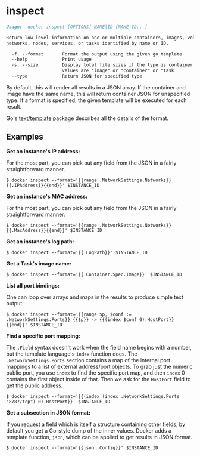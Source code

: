 <!--[metadata]>
+++
title = "inspect"
description = "The inspect command description and usage"
keywords = ["inspect, container, json"]
[menu.main]
parent = "smn_cli"
+++
<![end-metadata]-->

# inspect

```markdown
Usage:  docker inspect [OPTIONS] NAME|ID [NAME|ID...]

Return low-level information on one or multiple containers, images, volumes,
networks, nodes, services, or tasks identified by name or ID.

  -f, --format       Format the output using the given go template
  --help             Print usage
  -s, --size         Display total file sizes if the type is container
                     values are "image" or "container" or "task
  --type             Return JSON for specified type
```

By default, this will render all results in a JSON array. If the container and
image have the same name, this will return container JSON for unspecified type.
If a format is specified, the given template will be executed for each result.

Go's [text/template](http://golang.org/pkg/text/template/) package
describes all the details of the format.

## Examples

**Get an instance's IP address:**

For the most part, you can pick out any field from the JSON in a fairly
straightforward manner.

    $ docker inspect --format='{{range .NetworkSettings.Networks}}{{.IPAddress}}{{end}}' $INSTANCE_ID

**Get an instance's MAC address:**

For the most part, you can pick out any field from the JSON in a fairly
straightforward manner.

    $ docker inspect --format='{{range .NetworkSettings.Networks}}{{.MacAddress}}{{end}}' $INSTANCE_ID

**Get an instance's log path:**

    $ docker inspect --format='{{.LogPath}}' $INSTANCE_ID

**Get a Task's image name:**

    $ docker inspect --format='{{.Container.Spec.Image}}' $INSTANCE_ID

**List all port bindings:**

One can loop over arrays and maps in the results to produce simple text
output:

    $ docker inspect --format='{{range $p, $conf := .NetworkSettings.Ports}} {{$p}} -> {{(index $conf 0).HostPort}} {{end}}' $INSTANCE_ID

**Find a specific port mapping:**

The `.Field` syntax doesn't work when the field name begins with a
number, but the template language's `index` function does. The
`.NetworkSettings.Ports` section contains a map of the internal port
mappings to a list of external address/port objects. To grab just the
numeric public port, you use `index` to find the specific port map, and
then `index` 0 contains the first object inside of that. Then we ask for
the `HostPort` field to get the public address.

    $ docker inspect --format='{{(index (index .NetworkSettings.Ports "8787/tcp") 0).HostPort}}' $INSTANCE_ID

**Get a subsection in JSON format:**

If you request a field which is itself a structure containing other
fields, by default you get a Go-style dump of the inner values.
Docker adds a template function, `json`, which can be applied to get
results in JSON format.

    $ docker inspect --format='{{json .Config}}' $INSTANCE_ID
